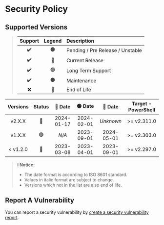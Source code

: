 # Security Policy

## Supported Versions

> | **Support** | **Legend** | **Description** |
> |:-:|:-:|:--|
> | ✔️ | 🟤 | Pending / Pre Release / Unstable |
> | ✔️ | 🔵 | Current Release |
> | ✔️ | 🟢 | Long Term Support |
> | ✔️ | 🟠 | Maintenance |
> | ❌ | 🔴 | End of Life |

| **Versions** | **Status** | **🔵 Date** | **🟢 Date** | **🔴 Date** | **Target - PowerShell** |
|:-:|:-:|:-:|:-:|:-:|:-:|
| v2.X.X | 🔵 | 2024-01-17 | 2024-02-01 | *Unknown* | >= v2.311.0 | >= v7.2.0 |
| v1.X.X | 🟢 | *N/A* | 2023-09-01 | 2024-05-01 | >= v2.303.0 | >= v7.2.0 |
| < v1.2.0 | 🔴 | 2023-03-08 | 2023-04-01 | 2023-09-01 | >= v2.297.0 | >= v7.2.0 |

> **ℹ️ Notice:**
>
> - The date format is according to ISO 8601 standard.
> - Values in italic format are subject to change.
> - Versions which not in the list are also end of life.

## Report A Vulnerability

You can report a security vulnerability by [create a security vulnerability report](https://github.com/hugoalh/hugoalh/blob/main/universal-guide/contributing.md#create-a-security-vulnerability-report).
